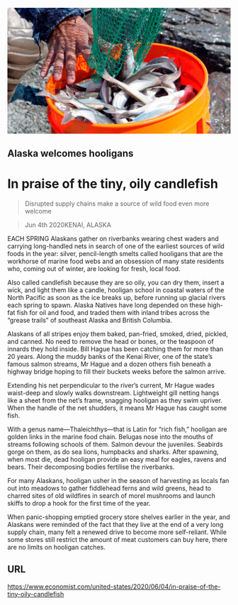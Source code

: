 ![](./images/20200606_USP005_0.jpg)

## Alaska welcomes hooligans

# In praise of the tiny, oily candlefish

> Disrupted supply chains make a source of wild food even more welcome

> Jun 4th 2020KENAI, ALASKA

EACH SPRING Alaskans gather on riverbanks wearing chest waders and carrying long-handled nets in search of one of the earliest sources of wild foods in the year: silver, pencil-length smelts called hooligans that are the workhorse of marine food webs and an obsession of many state residents who, coming out of winter, are looking for fresh, local food.

Also called candlefish because they are so oily, you can dry them, insert a wick, and light them like a candle, hooligan school in coastal waters of the North Pacific as soon as the ice breaks up, before running up glacial rivers each spring to spawn. Alaska Natives have long depended on these high-fat fish for oil and food, and traded them with inland tribes across the “grease trails” of southeast Alaska and British Columbia.

Alaskans of all stripes enjoy them baked, pan-fried, smoked, dried, pickled, and canned. No need to remove the head or bones, or the teaspoon of innards they hold inside. Bill Hague has been catching them for more than 20 years. Along the muddy banks of the Kenai River, one of the state’s famous salmon streams, Mr Hague and a dozen others fish beneath a highway bridge hoping to fill their buckets weeks before the salmon arrive.

Extending his net perpendicular to the river’s current, Mr Hague wades waist-deep and slowly walks downstream. Lightweight gill netting hangs like a sheet from the net’s frame, snagging hooligan as they swim upriver. When the handle of the net shudders, it means Mr Hague has caught some fish.

With a genus name—Thaleichthys—that is Latin for “rich fish,” hooligan are golden links in the marine food chain. Belugas nose into the mouths of streams following schools of them. Salmon devour the juveniles. Seabirds gorge on them, as do sea lions, humpbacks and sharks. After spawning, when most die, dead hooligan provide an easy meal for eagles, ravens and bears. Their decomposing bodies fertilise the riverbanks.

For many Alaskans, hooligan usher in the season of harvesting as locals fan out into meadows to gather fiddlehead ferns and wild greens, head to charred sites of old wildfires in search of morel mushrooms and launch skiffs to drop a hook for the first time of the year.

When panic-shopping emptied grocery store shelves earlier in the year, and Alaskans were reminded of the fact that they live at the end of a very long supply chain, many felt a renewed drive to become more self-reliant. While some stores still restrict the amount of meat customers can buy here, there are no limits on hooligan catches.

## URL

https://www.economist.com/united-states/2020/06/04/in-praise-of-the-tiny-oily-candlefish
